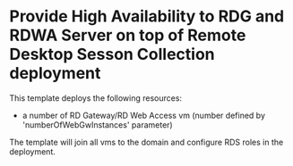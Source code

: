 # Provide High Availability to RDG and RDWA Server on top of Remote Desktop Sesson Collection deployment

This template deploys the following resources:

<ul><li>a number of RD Gateway/RD Web Access vm (number defined by 'numberOfWebGwInstances' parameter)</li></ul>

The template will join all vms to the domain and configure RDS roles in the deployment.